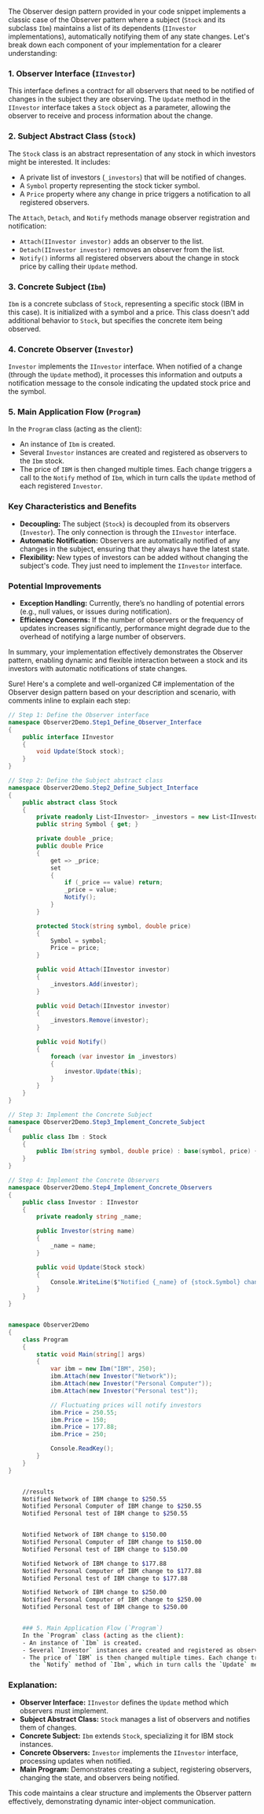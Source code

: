 The Observer design pattern provided in your code snippet implements a classic case of the Observer pattern where a subject (`Stock` and its subclass `Ibm`) maintains a list of its dependents (`IInvestor` implementations), automatically notifying them of any state changes. Let's break down each component of your implementation for a clearer understanding:

### 1. Observer Interface (`IInvestor`)
This interface defines a contract for all observers that need to be notified of changes in the subject they are observing. The `Update` method in the `IInvestor` interface takes a `Stock` object as a parameter, allowing the observer to receive and process information about the change.

### 2. Subject Abstract Class (`Stock`)
The `Stock` class is an abstract representation of any stock in which investors might be interested. It includes:
- A private list of investors (`_investors`) that will be notified of changes.
- A `Symbol` property representing the stock ticker symbol.
- A `Price` property where any change in price triggers a notification to all registered observers.

The `Attach`, `Detach`, and `Notify` methods manage observer registration and notification:
- `Attach(IInvestor investor)` adds an observer to the list.
- `Detach(IInvestor investor)` removes an observer from the list.
- `Notify()` informs all registered observers about the change in stock price by calling their `Update` method.

### 3. Concrete Subject (`Ibm`)
`Ibm` is a concrete subclass of `Stock`, representing a specific stock (IBM in this case). It is initialized with a symbol and a price. This class doesn't add additional behavior to `Stock`, but specifies the concrete item being observed.

### 4. Concrete Observer (`Investor`)
`Investor` implements the `IInvestor` interface. When notified of a change (through the `Update` method), it processes this information and outputs a notification message to the console indicating the updated stock price and the symbol.

### 5. Main Application Flow (`Program`)
In the `Program` class (acting as the client):
- An instance of `Ibm` is created.
- Several `Investor` instances are created and registered as observers to the `Ibm` stock.
- The price of `IBM` is then changed multiple times. Each change triggers a call to the `Notify` method of `Ibm`, which in turn calls the `Update` method of each registered `Investor`.

### Key Characteristics and Benefits
- **Decoupling:** The subject (`Stock`) is decoupled from its observers (`Investor`). The only connection is through the `IInvestor` interface.
- **Automatic Notification:** Observers are automatically notified of any changes in the subject, ensuring that they always have the latest state.
- **Flexibility:** New types of investors can be added without changing the subject's code. They just need to implement the `IInvestor` interface.

### Potential Improvements
- **Exception Handling:** Currently, there’s no handling of potential errors (e.g., null values, or issues during notification).
- **Efficiency Concerns:** If the number of observers or the frequency of updates increases significantly, performance might degrade due to the overhead of notifying a large number of observers.

In summary, your implementation effectively demonstrates the Observer pattern, enabling dynamic and flexible interaction between a stock and its investors with automatic notifications of state changes.

Sure! Here's a complete and well-organized C# implementation of the Observer design pattern based on your description and scenario, with comments inline to explain each step:

```csharp
// Step 1: Define the Observer interface
namespace Observer2Demo.Step1_Define_Observer_Interface
{
    public interface IInvestor
    {
        void Update(Stock stock);
    }
}

// Step 2: Define the Subject abstract class
namespace Observer2Demo.Step2_Define_Subject_Interface
{
    public abstract class Stock
    {
        private readonly List<IInvestor> _investors = new List<IInvestor>();
        public string Symbol { get; }

        private double _price;
        public double Price
        {
            get => _price;
            set
            {
                if (_price == value) return;
                _price = value;
                Notify();
            }
        }

        protected Stock(string symbol, double price)
        {
            Symbol = symbol;
            Price = price;
        }

        public void Attach(IInvestor investor)
        {
            _investors.Add(investor);
        }

        public void Detach(IInvestor investor)
        {
            _investors.Remove(investor);
        }

        public void Notify()
        {
            foreach (var investor in _investors)
            {
                investor.Update(this);
            }
        }
    }
}

// Step 3: Implement the Concrete Subject
namespace Observer2Demo.Step3_Implement_Concrete_Subject
{
    public class Ibm : Stock
    {
        public Ibm(string symbol, double price) : base(symbol, price) { }
    }
}

// Step 4: Implement the Concrete Observers
namespace Observer2Demo.Step4_Implement_Concrete_Observers
{
    public class Investor : IInvestor
    {
        private readonly string _name;

        public Investor(string name)
        {
            _name = name;
        }

        public void Update(Stock stock)
        {
            Console.WriteLine($"Notified {_name} of {stock.Symbol} change to {stock.Price:c}");
        }
    }
}


namespace Observer2Demo
{
    class Program
    {
        static void Main(string[] args)
        {
            var ibm = new Ibm("IBM", 250);
            ibm.Attach(new Investor("Network"));
            ibm.Attach(new Investor("Personal Computer"));
            ibm.Attach(new Investor("Personal test"));

            // Fluctuating prices will notify investors
            ibm.Price = 250.55;
            ibm.Price = 150;
            ibm.Price = 177.88;
            ibm.Price = 250;

            Console.ReadKey();
        }
    }
}

```
```bash

    //results 
    Notified Network of IBM change to $250.55
    Notified Personal Computer of IBM change to $250.55
    Notified Personal test of IBM change to $250.55


    Notified Network of IBM change to $150.00
    Notified Personal Computer of IBM change to $150.00
    Notified Personal test of IBM change to $150.00

    Notified Network of IBM change to $177.88
    Notified Personal Computer of IBM change to $177.88
    Notified Personal test of IBM change to $177.88

    Notified Network of IBM change to $250.00
    Notified Personal Computer of IBM change to $250.00
    Notified Personal test of IBM change to $250.00


    ### 5. Main Application Flow (`Program`)
    In the `Program` class (acting as the client):
    - An instance of `Ibm` is created.
    - Several `Investor` instances are created and registered as observers to the `Ibm` stock.
    - The price of `IBM` is then changed multiple times. Each change triggers a call to 
      the `Notify` method of `Ibm`, which in turn calls the `Update` method of each registered `Investor`.

```


### Explanation:
- **Observer Interface:** `IInvestor` defines the `Update` method which observers must implement.
- **Subject Abstract Class:** `Stock` manages a list of observers and notifies them of changes.
- **Concrete Subject:** `Ibm` extends `Stock`, specializing it for IBM stock instances.
- **Concrete Observers:** `Investor` implements the `IInvestor` interface, processing updates when notified.
- **Main Program:** Demonstrates creating a subject, registering observers, changing the state, and observers being notified.

This code maintains a clear structure and implements the Observer pattern effectively, demonstrating dynamic inter-object communication.